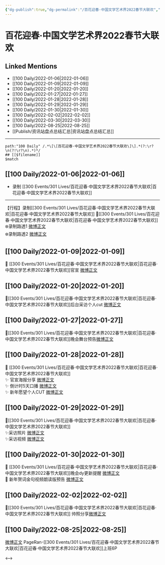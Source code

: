 ```yaml
---
{"dg-publish":true,"dg-permalink":"/百花迎春·中国文学艺术界2022春节大联欢","permalink":"/百花迎春·中国文学艺术界2022春节大联欢/","created":"2022-12-07T16:21:36.000+08:00","updated":"2023-04-10T16:27:53.000+08:00"}
---
```


# 百花迎春·中国文学艺术界2022春节大联欢

## Linked Mentions
- [[100 Daily/2022-01-06\|2022-01-06]]
- [[100 Daily/2022-01-09\|2022-01-09]]
- [[100 Daily/2022-01-20\|2022-01-20]]
- [[100 Daily/2022-01-27\|2022-01-27]]
- [[100 Daily/2022-01-28\|2022-01-28]]
- [[100 Daily/2022-01-29\|2022-01-29]]
- [[100 Daily/2022-01-30\|2022-01-30]]
- [[100 Daily/2022-02-02\|2022-02-02]]
- [[100 Daily/2022-03-30\|2022-03-30]]
- [[100 Daily/2022-08-25\|2022-08-25]]
- [[Publish/资讯站盘点总结汇总\|资讯站盘点总结汇总]]


---

```expander
path:"100 Daily" /.*\[\[百花迎春·中国文学艺术界2022春节大联欢\]\].*(?:\r?\n(?!\r?\n).*)*/
## [[$filename]]
$match
```
## [[100 Daily/2022-01-06\|2022-01-06]]
  - 录制 [[300 Events/301 Lives/百花迎春·中国文学艺术界2022春节大联欢\|百花迎春·中国文学艺术界2022春节大联欢]]
---
【行程】录制[[300 Events/301 Lives/百花迎春·中国文学艺术界2022春节大联欢\|百花迎春·中国文学艺术界2022春节大联欢]]
🌟[[300 Events/301 Lives/百花迎春·中国文学艺术界2022春节大联欢\|百花迎春·中国文学艺术界2022春节大联欢]]  
❄️录制路透1 [微博正文](https://m.weibo.cn/6466290670/4722661680221558)  
❄️录制路透2 [微博正文](https://m.weibo.cn/6466290670/4722666122513291)
## [[100 Daily/2022-01-09\|2022-01-09]]
💫 [[300 Events/301 Lives/百花迎春·中国文学艺术界2022春节大联欢\|百花迎春·中国文学艺术界2022春节大联欢]]官宣 [微博正文](https://m.weibo.cn/6466290670/4723816741211917)
## [[100 Daily/2022-01-20\|2022-01-20]]
🌟[[300 Events/301 Lives/百花迎春·中国文学艺术界2022春节大联欢\|百花迎春·中国文学艺术界2022春节大联欢]]后台采访个人cut [微博正文](https://m.weibo.cn/6466290670/4727691959603722)

## [[100 Daily/2022-01-27\|2022-01-27]]
🌟[[300 Events/301 Lives/百花迎春·中国文学艺术界2022春节大联欢\|百花迎春·中国文学艺术界2022春节大联欢]]晚会舞台预告[微博正文](https://m.weibo.cn/6466290670/4730367133356178)

## [[100 Daily/2022-01-28\|2022-01-28]]
💫 [[300 Events/301 Lives/百花迎春·中国文学艺术界2022春节大联欢\|百花迎春·中国文学艺术界2022春节大联欢]]  
✨ 官宣海报分享 [微博正文](https://m.weibo.cn/6466290670/4730744616259326)  
✨ 倒计时5天口播 [微博正文](https://m.weibo.cn/6466290670/4730566131581159)  
✨ 新年愿望个人CUT [微博正文](https://m.weibo.cn/6466290670/4730537103592115)
## [[100 Daily/2022-01-29\|2022-01-29]]
🌟[[300 Events/301 Lives/百花迎春·中国文学艺术界2022春节大联欢\|百花迎春·中国文学艺术界2022春节大联欢]]  
✨采访照片 [微博正文](https://m.weibo.cn/6466290670/4730926002867226)  
✨采访视频 [微博正文](https://m.weibo.cn/6466290670/4730988950982691)
## [[100 Daily/2022-01-30\|2022-01-30]]
💫 [[300 Events/301 Lives/百花迎春·中国文学艺术界2022春节大联欢\|百花迎春·中国文学艺术界2022春节大联欢]]晚会dy更新提醒 [微博正文](https://m.weibo.cn/6466290670/4731391445570426)  
💫 新年贺词金句视频朗读版预告 [微博正文](https://m.weibo.cn/6466290670/4731294724657716)
## [[100 Daily/2022-02-02\|2022-02-02]]
🌟[[300 Events/301 Lives/百花迎春·中国文学艺术界2022春节大联欢\|百花迎春·中国文学艺术界2022春节大联欢]] 帅照分享[微博正文](https://m.weibo.cn/6466290670/4732367077904718)
## [[100 Daily/2022-08-25\|2022-08-25]]
[微博正文](https://m.weibo.cn/7633014126/4806388230917212) PageRan-[[300 Events/301 Lives/百花迎春·中国文学艺术界2022春节大联欢\|百花迎春·中国文学艺术界2022春节大联欢]]上班6P

<-->